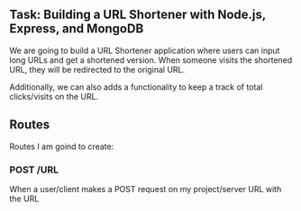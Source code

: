 ## Task: Building a URL Shortener with Node.js, Express, and MongoDB
We are going to build a URL Shortener application where users can input long URLs and get a shortened version. When someone visits the shortened URL, they will be redirected to the original URL.

Additionally, we can also adds a functionality to keep a track of total clicks/visits on the URL.

## Routes
Routes I am goind to create:

### POST /URL 
When a user/client makes a POST request on my project/server URL with the URL 